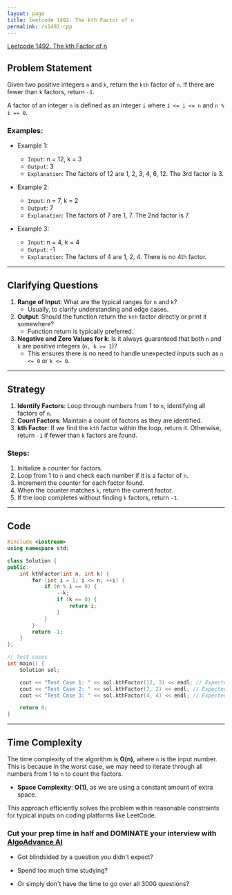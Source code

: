```yaml
---
layout: page
title: leetcode 1492. The kth Factor of n
permalink: /s1492-cpp
---
```

[Leetcode 1492. The kth Factor of n](https://algoadvance.github.io/algoadvance/l1492)
## Problem Statement
Given two positive integers `n` and `k`, return the `kth` factor of `n`. If there are fewer than `k` factors, return `-1`.

A factor of an integer `n` is defined as an integer `i` where `1 <= i <= n` and `n % i == 0`.

### Examples:
- Example 1:
  - `Input`: n = 12, k = 3
  - `Output`: 3
  - `Explanation`: The factors of 12 are 1, 2, 3, 4, 6, 12. The 3rd factor is 3.

- Example 2:
  - `Input`: n = 7, k = 2
  - `Output`: 7
  - `Explanation`: The factors of 7 are 1, 7. The 2nd factor is 7.

- Example 3:
  - `Input`: n = 4, k = 4
  - `Output`: -1
  - `Explanation`: The factors of 4 are 1, 2, 4. There is no 4th factor.

---

## Clarifying Questions
1. **Range of Input**: What are the typical ranges for `n` and `k`?
   - Usually, to clarify understanding and edge cases.
2. **Output**: Should the function return the `kth` factor directly or print it somewhere?
   - Function return is typically preferred.
3. **Negative and Zero Values for k**: Is it always guaranteed that both `n` and `k` are positive integers (`n, k >= 1`)?
   - This ensures there is no need to handle unexpected inputs such as `n <= 0` or `k <= 0`.

---

## Strategy
1. **Identify Factors**: Loop through numbers from 1 to `n`, identifying all factors of `n`.
2. **Count Factors**: Maintain a count of factors as they are identified.
3. **kth Factor**: If we find the `kth` factor within the loop, return it. Otherwise, return `-1` if fewer than `k` factors are found.

### Steps:
1. Initialize a counter for factors.
2. Loop from 1 to `n` and check each number if it is a factor of `n`.
3. Increment the counter for each factor found.
4. When the counter matches `k`, return the current factor.
5. If the loop completes without finding `k` factors, return `-1`.

---

## Code
```cpp
#include <iostream>
using namespace std;

class Solution {
public:
    int kthFactor(int n, int k) {
        for (int i = 1; i <= n; ++i) {
            if (n % i == 0) {
                --k;
                if (k == 0) {
                    return i;
                }
            }
        }
        return -1;
    }
};

// Test cases
int main() {
    Solution sol;

    cout << "Test Case 1: " << sol.kthFactor(12, 3) << endl; // Expected output: 3
    cout << "Test Case 2: " << sol.kthFactor(7, 2) << endl; // Expected output: 7
    cout << "Test Case 3: " << sol.kthFactor(4, 4) << endl; // Expected output: -1

    return 0;
}
```

---

## Time Complexity
The time complexity of the algorithm is **O(n)**, where `n` is the input number. This is because in the worst case, we may need to iterate through all numbers from 1 to `n` to count the factors.

- **Space Complexity**: **O(1)**, as we are using a constant amount of extra space.

This approach efficiently solves the problem within reasonable constraints for typical inputs on coding platforms like LeetCode.


### Cut your prep time in half and DOMINATE your interview with [AlgoAdvance AI](https://algoAdvance.com)

- Got blindsided by a question you didn't expect?

- Spend too much time studying?

- Or simply don't have the time to go over all 3000 questions?

